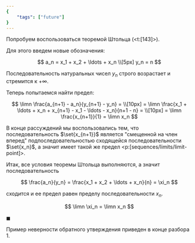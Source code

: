 ```yaml
---
{
    "tags": ["future"]
}
---
```


Попробуем воспользоваться теоремой Штольца (<t:[143]>).

Для этого введем новые обозначения:

$$ a_n = x_1 + x_2 + \ldots + x_n \\[5px] y_n = n $$

Последовательность натуральных чисел $y_n$ строго возрастает и стремится к $+\infty$.

Теперь попытаемся найти предел:

$$ \limn \frac{a_{n+1} - a_n}{y_{n+1} - y_n} = \\[10px] = \limn \frac{x_1 + \ldots + x_n + x_{n+1} - x_1 - \ldots - x_n}{n+1 - n} = \\[10px] = \limn \frac{x_{n+1}}{1} = \limn x_n $$

В конце рассуждений мы воспользовались тем, что последовательность $\set{x_{n+1}}$ является "смещенной на член вперед" подпоследовательностью сходящейся последовательности $\set{x_n}$, а значит имеет такой же предел <p:[sequences/limits/limit-point]>.

Итак, все условия теоремы Штольца выполняются, а значит последовательность

$$ \frac{a_n}{y_n} = \frac{x_1 + x_2 + \ldots + x_n}{n} = \xi_n $$

сходится и ее предел равен пределу последовательности $x_n$.

$$ \limn \xi_n = \limn x_n $$

$\blacksquare$

Пример неверности обратного утверждения приведен в конце разбора 1.